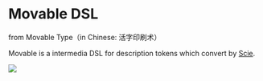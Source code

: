 # Movable DSL

from Movable Type（in Chinese: 活字印刷术）

Movable is a intermedia DSL for description tokens which convert by [Scie](github.com/phodal/scie/).

<a href="https://github.com/charj-lang/movable/graphs/contributors">
  <img src="https://contributors-img.web.app/image?repo=charj-lang/movable" />
</a>
